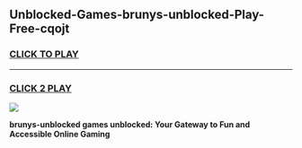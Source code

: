 
## Unblocked-Games-brunys-unblocked-Play-Free-cqojt
<h3>
<a href="https://premium76.site?title=brunys-unblocked&ref=20M">CLICK TO PLAY</a></h3>
<hr>

<h3>
<a href="https://premium76.site?title=brunys-unblocked&ref=20M">CLICK 2 PLAY</a>
  
</h3>

<a href="https://premium76.site?title=brunys-unblocked&ref=19M"><img src="https://clearcache.store/games.png"></a>


**brunys-unblocked games unblocked: Your Gateway to Fun and Accessible Online Gaming**
